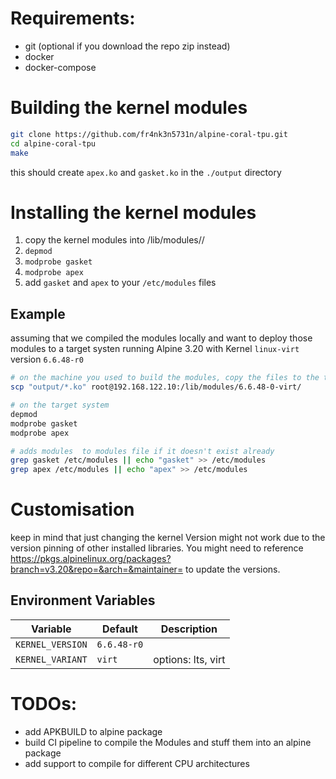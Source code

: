 # Requirements:
- git (optional if you download the repo zip instead)
- docker
- docker-compose

# Building the kernel modules
```bash
git clone https://github.com/fr4nk3n5731n/alpine-coral-tpu.git
cd alpine-coral-tpu
make
```
this should create `apex.ko` and `gasket.ko` in the `./output` directory

# Installing the kernel modules
1. copy the kernel modules into /lib/modules/<kernel-version>/
2. `depmod`
3. `modprobe gasket`
3. `modprobe apex`
4. add `gasket` and `apex` to your `/etc/modules` files

## Example
assuming that we compiled the modules locally and want to deploy those modules to a target systen running Alpine 3.20 with Kernel `linux-virt` version `6.6.48-r0`
```bash
# on the machine you used to build the modules, copy the files to the target system
scp "output/*.ko" root@192.168.122.10:/lib/modules/6.6.48-0-virt/

# on the target system
depmod
modprobe gasket
modprobe apex

# adds modules  to modules file if it doesn't exist already
grep gasket /etc/modules || echo "gasket" >> /etc/modules
grep apex /etc/modules || echo "apex" >> /etc/modules
```

# Customisation
keep in mind that just changing the kernel Version might not work due to the version pinning of other installed libraries.
You might need to reference https://pkgs.alpinelinux.org/packages?branch=v3.20&repo=&arch=&maintainer= to update the versions.
## Environment Variables
| Variable         | Default     | Description        |
|------------------|-------------|--------------------|
| `KERNEL_VERSION` | `6.6.48-r0` |                    |
| `KERNEL_VARIANT` | `virt`      | options: lts, virt |

# TODOs:
- add APKBUILD to alpine package
- build CI pipeline to compile the Modules and stuff them into an alpine package
- add support to compile for different CPU architectures